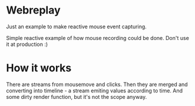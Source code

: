 # Webreplay

Just an example to make reactive mouse event capturing.

Simple reactive example of how mouse recording could be done.
Don't use it at production :)

# How it works
There are streams from mousemove and clicks. Then they are merged and 
converting into timeline - a stream emiting values according to time.
And some dirty render function, but it's not the scope anyway.
